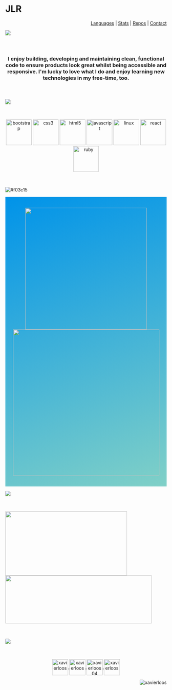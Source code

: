 <h1 align="">JLR </h1> 
<p align="right"><a href="#languages">Languages</a>  |   <a href="#stats">Stats</a>  |  <a href="#repos">Repos</a>  |  <a href="#contact">Contact</a </p>

![](https://placehold.it/1200x350/c5d5dd/FFFFFF/?text=Hi%2C+I%27m+Javier)
<h3 align="center">
  <br/>
  <br/>
  I enjoy building, developing and maintaining clean, functional code to ensure products look great whilst being accessible and responsive. I'm lucky to love what I do and enjoy learning new technologies in my free-time, too.<br/><br/><br/></h3>
  
  <p id="languages"></p>


![](https://placehold.it/1200x150/c5d5dd/FFFFFF/?text=Languages+and+Tools)

<p align="center">
  <br/>
  <br/>
  <img src="https://devicons.github.io/devicon/devicon.git/icons/bootstrap/bootstrap-plain.svg" alt="bootstrap" width="80" height="80"/>
  <img src="https://devicons.github.io/devicon/devicon.git/icons/css3/css3-original-wordmark.svg" alt="css3" width="80" height="80"/>
  <img src="https://devicons.github.io/devicon/devicon.git/icons/html5/html5-original-wordmark.svg" alt="html5" width="80" height="80"/>
  <img src="https://devicons.github.io/devicon/devicon.git/icons/javascript/javascript-original.svg" alt="javascript" width="80" height="80"/>
  <img src="https://devicons.github.io/devicon/devicon.git/icons/linux/linux-original.svg" alt="linux" width="80" height="80"/>
  <img src="https://devicons.github.io/devicon/devicon.git/icons/react/react-original-wordmark.svg" alt="react" width="80" height="80"/>
   <img src="https://devicons.github.io/devicon/devicon.git/icons/ruby/ruby-original-wordmark.svg" alt="ruby" width="80" height="80"/>
  <br/>
  <br/>
  <br/>
</p>

<p id="stats"></p>

![#f03c15](https://placehold.it/1200x150/c5d5dd/FFFFFF/?text=stats)

<p align="center" style="background-color: #0093E9; background-image: linear-gradient(160deg, #0093E9 0%, #80D0C7 100%);">
  <br/>
  <br/>
 <img width="380px" src="https://github-readme-stats.vercel.app/api/top-langs/?username=xavierloos&layout=compact&theme=radical" />
 <img width="457px" src="https://github-readme-stats.vercel.app/api?username=xavierloos&show_icons=true&theme=radical" />
  <br/>
  <br/>
  <br/>
</p>

<p id="repos"></p>

![](https://placehold.it/1200x150/c5d5dd/FFFFFF/?text=Best+repos)

<p>
  <br/>
  <br/>
  <a href="https://github.com/xavierloos/weather" target="_blank">
    <img height="200px" width="380px" src="https://github-readme-stats.vercel.app/api/pin/?username=xavierloos&repo=weather" />
  </a>
  <a href="https://github.com/xavierloos/jammming" target="_blank">
    <img height="150px" width="457px" src="https://github-readme-stats.vercel.app/api/pin/?username=xavierloos&repo=jammming" />
  </a>
  <br/>
  <br/>
  <br/>
</p>

<p id="contact"></p>

![](https://placehold.it/1200x150/c5d5dd/FFFFFF/?text=Connect+with+me)

<p align="center">
  <br/>
  <br/>
  <a href="https://codepen.io/xavierloos" target="blank">
    <img align="center" src="https://cdn.jsdelivr.net/npm/simple-icons@3.0.1/icons/codepen.svg" alt="xavierloos" height="50" width="50" />
  </a>
  <a href="https://linkedin.com/in/xavierloos" target="blank">
    <img align="center" src="https://cdn.jsdelivr.net/npm/simple-icons@3.0.1/icons/linkedin.svg" alt="xavierloos" height="50" width="50" />
  </a>
  <a href="https://fb.com/xavierloos04" target="blank">
    <img align="center" src="https://cdn.jsdelivr.net/npm/simple-icons@3.0.1/icons/facebook.svg" alt="xavierloos04" height="50" width="50" />
  </a>
  <a href="https://instagram.com/xavierloos" target="blank">
    <img align="center" src="https://cdn.jsdelivr.net/npm/simple-icons@3.0.1/icons/instagram.svg" alt="xavierloos" height="50" width="50" />
  </a>
</p>

<p align="right">
  <img src="https://komarev.com/ghpvc/?username=xavierloos&label=Profile%20views&color=0e75b6&style=flat" alt="xavierloos" />
</p>
<!--
<p>
  <img align="left" src="https://github-readme-stats.vercel.app/api/top-langs?username=xavierloos&show_icons=true&locale=en&layout=compact" alt="xavierloos" />
</p>
<p>
  <img align="center" src="https://github-readme-stats.vercel.app/api?username=xavierloos&show_icons=true&locale=en" alt="xavierloos" />
</p>
Trophies
<p align="left">
  <a href="https://github.com/ryo-ma/github-profile-trophy">
    <img src="https://github-profile-trophy.vercel.app/?username=xavierloos" alt="xavierloos" />
  </a>
</p>



<!--
**xavierloos/xavierloos** is a ✨ _special_ ✨ repository because its `README.md` (this file) appears on your GitHub profile.

Here are some ideas to get you started:

- 🔭 I’m currently working on ...
- 🌱 I’m currently learning ...
- 👯 I’m looking to collaborate on ...
- 🤔 I’m looking for help with ...
- 💬 Ask me about ...
- 📫 How to reach me: ...
- 😄 Pronouns: ...
- ⚡ Fun fact: ...
-->
